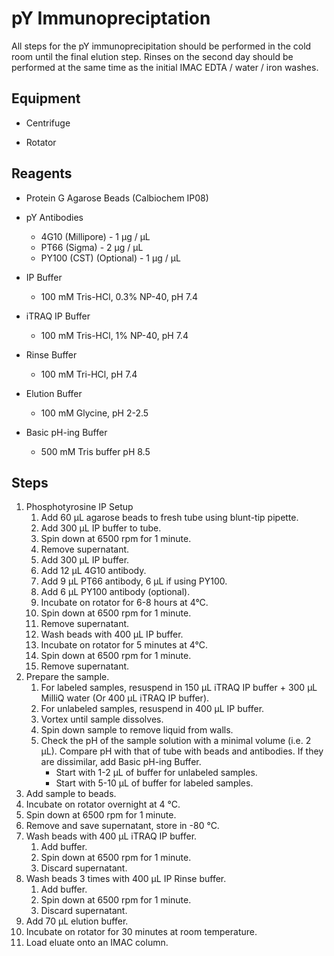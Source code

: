 # pY Immunopreciptation

All steps for the pY immunoprecipitation should be performed in the cold room
until the final elution step. Rinses on the second day should be performed at
the same time as the initial IMAC EDTA / water / iron washes.

## Equipment

* Centrifuge

* Rotator

## Reagents

* Protein G Agarose Beads (Calbiochem IP08)

* pY Antibodies
    * 4G10 (Millipore) - 1 μg / μL
    * PT66 (Sigma) - 2 μg / μL
    * PY100 (CST) (Optional) - 1 μg / μL

* IP Buffer
    * 100 mM Tris-HCl, 0.3% NP-40, pH 7.4

* iTRAQ IP Buffer
    * 100 mM Tris-HCl, 1% NP-40, pH 7.4

* Rinse Buffer
    * 100 mM Tri-HCl, pH 7.4

* Elution Buffer
    * 100 mM Glycine, pH 2-2.5

* Basic pH-ing Buffer
    * 500 mM Tris buffer pH 8.5

## Steps

1. Phosphotyrosine IP Setup
    1. Add 60 μL agarose beads to fresh tube using blunt-tip pipette.
    2. Add 300 μL IP buffer to tube.
    3. Spin down at 6500 rpm for 1 minute.
    4. Remove supernatant.
    5. Add 300 μL IP buffer.
    6. Add 12 μL 4G10 antibody.
    7. Add 9 μL PT66 antibody, 6 μL if using PY100.
    8. Add 6 μL PY100 antibody (optional).
    9. Incubate on rotator for 6-8 hours at 4°C.
    10. Spin down at 6500 rpm for 1 minute.
    11. Remove supernatant.
    12. Wash beads with 400 μL IP buffer.
    13. Incubate on rotator for 5 minutes at 4°C.
    14. Spin down at 6500 rpm for 1 minute.
    15. Remove supernatant.
2. Prepare the sample.
    1. For labeled samples, resuspend in 150 μL iTRAQ IP buffer + 300 μL MilliQ
       water (Or 400 μL iTRAQ IP buffer).
    2. For unlabeled samples, resuspend in 400 μL IP buffer.
    3. Vortex until sample dissolves.
    4. Spin down sample to remove liquid from walls.
    5. Check the pH of the sample solution with a minimal volume (i.e. 2
       μL). Compare pH with that of tube with beads and antibodies. If they are
       dissimilar, add Basic pH-ing Buffer.
          * Start with 1-2 μL of buffer for unlabeled samples.
          * Start with 5-10 μL of buffer for labeled samples.
3. Add sample to beads.
4. Incubate on rotator overnight at 4 °C.
5. Spin down at 6500 rpm for 1 minute.
6. Remove and save supernatant, store in -80 °C.
7. Wash beads with 400 μL iTRAQ IP buffer.
    1. Add buffer.
    2. Spin down at 6500 rpm for 1 minute.
    3. Discard supernatant.
8. Wash beads 3 times with 400 μL IP Rinse buffer.
    1. Add buffer.
    2. Spin down at 6500 rpm for 1 minute.
    3. Discard supernatant.
9. Add 70 μL elution buffer.
10. Incubate on rotator for 30 minutes at room temperature.
11. Load eluate onto an IMAC column.
